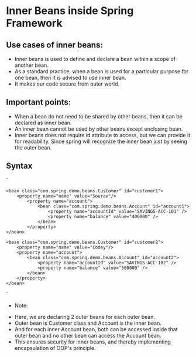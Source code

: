 # Inner Beans inside Spring Framework

## Use cases of inner beans:
- Inner beans is used to define and declare a bean within a scope of another bean.
- As a standard practice, when a bean is used for a particular purpose for one bean, then it is advised to use inner bean.
- It makes our code secure from outer world.

## Important points:
- When a bean do not need to be shared by other beans, then it can be declared as inner bean.
- An inner bean cannot be used by other beans except enclosing bean.
- Inner beans does not require id attribute to access, but we can provide it for readability. Since spring will recognize the inner bean just by seeing the outer bean.

## Syntax

`
<beans xmlns="http://www.springframework.org/schema/beans"
xmlns:xsi="http://www.w3.org/2001/XMLSchema-instance"
xsi:schemaLocation="
http://www.springframework.org/schema/beans http://www.springframework.org/schema/beans/spring-beans.xsd">

    <bean class="com.spring.demo.beans.Customer" id="customer1">
        <property name="name" value="Sourav"/>
            <property name="account">
                <bean class="com.spring.demo.beans.Account" id="account1">
                    <property name="accountId" value="SAVINGS-ACC-101" />
                    <property name="balance" value="400000" />
                </bean>
            </property>
    </bean>

    <bean class="com.spring.demo.beans.Customer" id="customer2">
        <property name="name" value="Codey"/>
        <property name="account">
            <bean class="com.spring.demo.beans.Account" id="account2">
                <property name="accountId" value="SAVINGS-ACC-102" />
                <property name="balance" value="500000" />
            </bean>
        </property>
    </bean>

</beans>
`

* Note:
- Here, we are declaring 2 outer beans for each outer bean.
- Outer bean is Customer class and Account is the inner bean.
- And for each inner Account bean, both can be accessed inside that outer bean and no other bean can access the Account bean.
- This ensures security for inner beans, and thereby implementing encapsulation of OOP's principle.